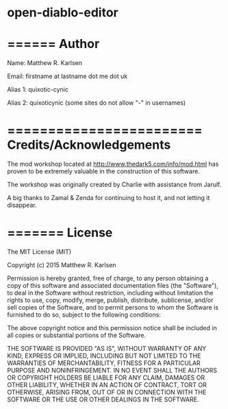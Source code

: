 # open-diablo-editor

======
Author
======

Name: Matthew R. Karlsen

Email: firstname at lastname dot me dot uk

Alias 1: quixotic-cynic

Alias 2: quixoticynic (some sites do not allow "-" in usernames)


========================
Credits/Acknowledgements
========================

The mod workshop located at http://www.thedark5.com/info/mod.html has proven to be extremely valuable in the construction of this software.

The workshop was originally created by Charlie with assistance from Jarulf.

A big thanks to Zamal & Zenda for continuing to host it, and not letting it disappear.


=======
License
=======

The MIT License (MIT)

Copyright (c) 2015 Matthew R. Karlsen

Permission is hereby granted, free of charge, to any person obtaining a copy
of this software and associated documentation files (the "Software"), to deal
in the Software without restriction, including without limitation the rights
to use, copy, modify, merge, publish, distribute, sublicense, and/or sell
copies of the Software, and to permit persons to whom the Software is
furnished to do so, subject to the following conditions:

The above copyright notice and this permission notice shall be included in
all copies or substantial portions of the Software.

THE SOFTWARE IS PROVIDED "AS IS", WITHOUT WARRANTY OF ANY KIND, EXPRESS OR
IMPLIED, INCLUDING BUT NOT LIMITED TO THE WARRANTIES OF MERCHANTABILITY,
FITNESS FOR A PARTICULAR PURPOSE AND NONINFRINGEMENT. IN NO EVENT SHALL THE
AUTHORS OR COPYRIGHT HOLDERS BE LIABLE FOR ANY CLAIM, DAMAGES OR OTHER
LIABILITY, WHETHER IN AN ACTION OF CONTRACT, TORT OR OTHERWISE, ARISING FROM,
OUT OF OR IN CONNECTION WITH THE SOFTWARE OR THE USE OR OTHER DEALINGS IN
THE SOFTWARE.
